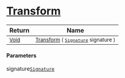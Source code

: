 # [Transform](./ApproximateOnlineFeatures-100663550.md)



| Return | Name | 
| --- | --- | 
| <sub>[Void](https://docs.microsoft.com/en-us/dotnet/api/System.Void)</sub>| <sub>[Transform](./ApproximateOnlineFeatures-100663550.md) ( [`Signature`](./../../Signature.md) signature )</sub>| <br>


#### Parameters
 signature[`Signature`](./../../Signature.md)